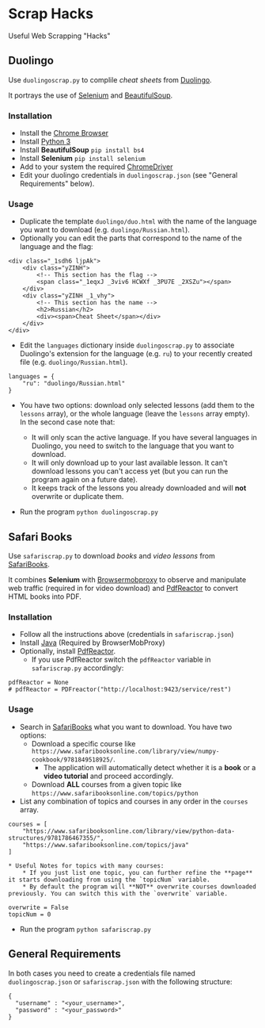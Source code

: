 # Scrap Hacks
Useful Web Scrapping "Hacks"

## Duolingo

Use `duolingoscrap.py` to complile *cheat sheets* from [Duolingo](https://www.duolingo.com).

It portrays the use of [Selenium](http://www.seleniumhq.org) and [BeautifulSoup](https://www.crummy.com/software/BeautifulSoup/bs4/doc/).

### Installation

* Install the [Chrome Browser](https://www.google.com/chrome)
* Install [Python 3](https://www.python.org)
* Install **BeautifulSoup**
`pip install bs4`
* Install **Selenium**
`pip install selenium`
* Add to your system the required [ChromeDriver](https://sites.google.com/a/chromium.org/chromedriver/downloads)
* Edit your duolingo credentials in `duolingoscrap.json` (see "General Requirements" below).

### Usage

* Duplicate the template `duolingo/duo.html` with the name of the language you want to download (e.g. `duolingo/Russian.html`).
* Optionally you can edit the parts that correspond to the name of the language and the flag:

```
<div class="_1sdh6 ljpAk">
    <div class="yZINH">
        <!-- This section has the flag -->
        <span class="_1eqxJ _3viv6 HCWXf _3PU7E _2XSZu"></span>
    </div>
    <div class="yZINH _1_vhy">
        <!-- This section has the name -->
        <h2>Russian</h2>
        <div><span>Cheat Sheet</span></div>
    </div>
</div>
```

* Edit the `languages` dictionary inside `duolingoscrap.py` to associate Duolingo's extension for the language (e.g. `ru`) to your recently created file (e.g. `duolingo/Russian.html`).

```
languages = {
    "ru": "duolingo/Russian.html"
}
```

* You have two options: download only selected lessons (add them to the `lessons` array), or the whole language (leave the `lessons` array empty). In the second case note that:
    * It will only scan the active language. If you have several languages in Duolingo, you need to switch to the language that you want to download.
    * It will only download up to your last available lesson. It can't download lessons you can't access yet (but you can run the program again on a future date).
    * It keeps track of the lessons you already downloaded and will **not** overwrite or duplicate them.

* Run the program
`python duolingoscrap.py`

## Safari Books

Use `safariscrap.py` to download *books* and *video lessons* from [SafariBooks](https://www.safaribooksonline.com/).

It combines **Selenium** with [Browsermobproxy](https://github.com/lightbody/browsermob-proxy) to observe and manipulate web traffic (required in for video download) and [PdfReactor](http://www.pdfreactor.com/) to convert HTML books into PDF.

### Installation

* Follow all the instructions above (credentials in `safariscrap.json`)
* Install [Java](https://www.java.com/en) (Required by BrowserMobProxy)
* Optionally, install [PdfReactor](http://www.pdfreactor.com/).
    * If you use PdfReactor switch the `pdfReactor` variable in `safariscrap.py` accordingly:

```
pdfReactor = None
# pdfReactor = PDFreactor("http://localhost:9423/service/rest")
```

### Usage

* Search in [SafariBooks](https://www.safaribooksonline.com) what you want to download. You have two options:
    * Download a specific course like `https://www.safaribooksonline.com/library/view/numpy-cookbook/9781849518925/`.
        * The application will automatically detect whether it is a **book** or a **video tutorial** and proceed accordingly.
    * Download **ALL** courses from a given topic like `https://www.safaribooksonline.com/topics/python`
* List any combination of topics and courses in any order in the `courses` array.

```
courses = [
    "https://www.safaribooksonline.com/library/view/python-data-structures/9781786467355/",
    "https://www.safaribooksonline.com/topics/java"
]

```

    * Useful Notes for topics with many courses:
        * If you just list one topic, you can further refine the **page** it starts downloading from using the `topicNum` variable.
        * By default the program will **NOT** overwrite courses downloaded previously. You can switch this with the `overwrite` variable.

```
overwrite = False
topicNum = 0
```

* Run the program
`python safariscrap.py`

## General Requirements

In both cases you need to create a credentials file named `duolingoscrap.json` or `safariscrap.json` with the following structure:

```
{
  "username" : "<your_username>",
  "password" : "<your_password>"
}
```
